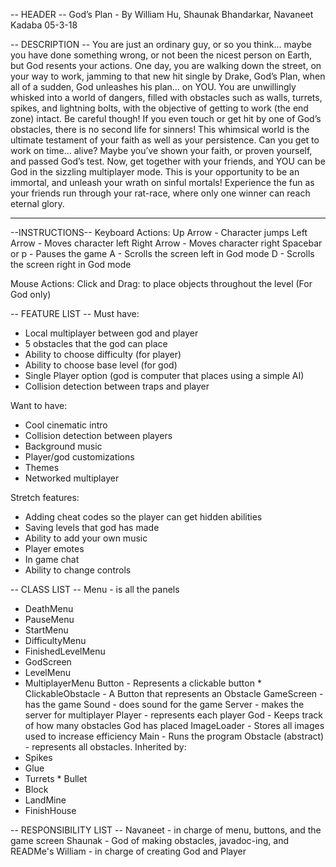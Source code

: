 -- HEADER --
God’s Plan - By William Hu, Shaunak Bhandarkar, Navaneet Kadaba
05-3-18




-- DESCRIPTION --
You are just an ordinary guy, or so you think… maybe you have done something wrong, or not been the nicest person on Earth, but God resents your actions. One day, you are walking down the street, on your way to work, jamming to that new hit single by Drake, God’s Plan, when all of a sudden, God unleashes his plan… on YOU. You are unwillingly whisked into a world of dangers, filled with obstacles such as walls, turrets, spikes, and lightning bolts, with the objective of getting to work (the end zone) intact. Be careful though! If you even touch or get hit by one of God’s obstacles, there is no second life for sinners! This whimsical world is the ultimate testament of your faith as well as your persistence. Can you get to work on time… alive?
Maybe you’ve shown your faith, or proven yourself, and passed God’s test. Now, get together with your friends, and YOU can be God in the sizzling multiplayer mode. This is your opportunity to be an immortal, and unleash your wrath on sinful mortals! Experience the fun as your friends run through your rat-race, where only one winner can reach eternal glory. 








--------------------------------------
--INSTRUCTIONS--
Keyboard Actions:
        Up Arrow - Character jumps
        Left Arrow - Moves character left 
        Right Arrow - Moves character right
        Spacebar or p - Pauses the game
        A - Scrolls the screen left in God mode
        D - Scrolls the screen right in God mode




Mouse Actions:
        Click and Drag: to place objects throughout the level (For God only)




-- FEATURE LIST --
Must have:
* Local multiplayer between god and player
* 5 obstacles that the god can place
* Ability to choose difficulty (for player)
* Ability to choose base level (for god)
* Single Player option (god is computer that places using a simple AI)
* Collision detection between traps and player


Want to have:
* Cool cinematic intro
* Collision detection between players
* Background music
* Player/god customizations
* Themes
* Networked multiplayer


Stretch features:
* Adding cheat codes so the player can get hidden abilities
* Saving levels that god has made
* Ability to add your own music
* Player emotes
* In game chat
* Ability to change controls




-- CLASS LIST --
Menu - is all the panels
* DeathMenu 
* PauseMenu 
* StartMenu
* DifficultyMenu
* FinishedLevelMenu
* GodScreen
* LevelMenu
* MultiplayerMenu
Button - Represents a clickable button
        * ClickableObstacle - A Button that represents an Obstacle
GameScreen - has the game
Sound - does sound for the game
Server - makes the server for multiplayer
Player - represents each player
God - Keeps track of how many obstacles God has placed
ImageLoader - Stores all images used to increase efficiency
Main - Runs the program
Obstacle (abstract) - represents all obstacles. Inherited by:
* Spikes
* Glue
* Turrets
        * Bullet
* Block
* LandMine
* FinishHouse



-- RESPONSIBILITY LIST --
Navaneet - in charge of menu, buttons, and the game screen
Shaunak - God of making obstacles, javadoc-ing, and READMe's
William - in charge of creating God and Player
